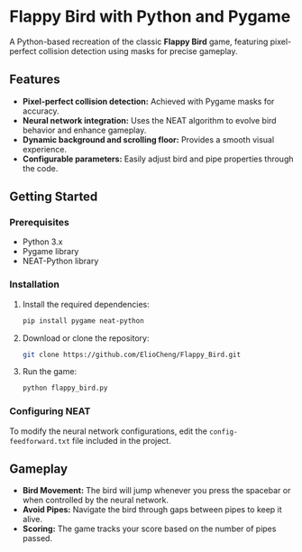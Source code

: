 # Flappy Bird with Python and Pygame

A Python-based recreation of the classic **Flappy Bird** game, featuring pixel-perfect collision detection using masks for precise gameplay.

## Features
- **Pixel-perfect collision detection:** Achieved with Pygame masks for accuracy.
- **Neural network integration:** Uses the NEAT algorithm to evolve bird behavior and enhance gameplay.
- **Dynamic background and scrolling floor:** Provides a smooth visual experience.
- **Configurable parameters:** Easily adjust bird and pipe properties through the code.

## Getting Started
### Prerequisites
- Python 3.x
- Pygame library
- NEAT-Python library

### Installation
1. Install the required dependencies:
    ```bash
    pip install pygame neat-python
    ```
2. Download or clone the repository:
    ```bash
    git clone https://github.com/ElioCheng/Flappy_Bird.git
    ```
3. Run the game:
    ```bash
    python flappy_bird.py
    ```

### Configuring NEAT
To modify the neural network configurations, edit the `config-feedforward.txt` file included in the project.

## Gameplay
- **Bird Movement:** The bird will jump whenever you press the spacebar or when controlled by the neural network.
- **Avoid Pipes:** Navigate the bird through gaps between pipes to keep it alive.
- **Scoring:** The game tracks your score based on the number of pipes passed.
